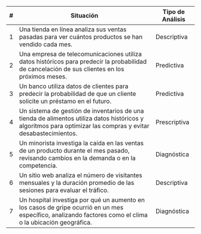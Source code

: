 | #  | Situación                                                                 | Tipo de Análisis |
|----|---------------------------------------------------------------------------|-------------------|
| 1  | Una tienda en línea analiza sus ventas pasadas para ver cuántos productos se han vendido cada mes. | Descriptiva       |
| 2  | Una empresa de telecomunicaciones utiliza datos históricos para predecir la probabilidad de cancelación de sus clientes en los próximos meses. | Predictiva        |
| 3  | Un banco utiliza datos de clientes para predecir la probabilidad de que un cliente solicite un préstamo en el futuro. | Predictiva        |
| 4  | Un sistema de gestión de inventarios de una tienda de alimentos utiliza datos históricos y algoritmos para optimizar las compras y evitar desabastecimientos. | Prescriptiva      |
| 5  | Un minorista investiga la caída en las ventas de un producto durante el mes pasado, revisando cambios en la demanda o en la competencia. | Diagnóstica       |
| 6  | Un sitio web analiza el número de visitantes mensuales y la duración promedio de las sesiones para evaluar el tráfico. | Descriptiva       |
| 7  | Un hospital investiga por qué un aumento en los casos de gripe ocurrió en un mes específico, analizando factores como el clima o la ubicación geográfica. | Diagnóstica       |
